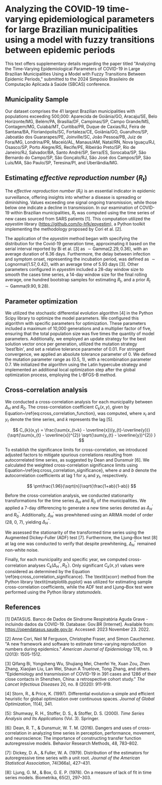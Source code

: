 # Analyzing the COVID-19 time-varying epidemiological parameters for large Brazilian municipalities using a model with fuzzy transitions between epidemic periods

This text offers supplementary details regarding the paper titled "Analyzing the Time-Varying Epidemiological Parameters of COVID-19 in Large Brazilian Municipalities Using a Model with Fuzzy Transitions Between Epidemic Periods," submitted to the 2024 Simpósio Brasileiro de Computação Aplicada à Saúde (SBCAS) conference.

## Municipality Sample

Our dataset comprises the 41 largest Brazilian municipalities with populations exceeding 500,000: Aparecida de Goiânia/GO, Aracaju/SE, Belo Horizonte/MG, Belém/PA, Brasília/DF, Campinas/SP, Campo Grande/MS, Contagem/MG, Cuiabá/MT, Curitiba/PR, Duque de Caxias/RJ, Feira de Santana/BA, Florianópolis/SC, Fortaleza/CE, Goiânia/GO, Guarulhos/SP, Jaboatão dos Guararapes/PE, Joinville/SC, João Pessoa/PB, Juiz de Fora/MG, Londrina/PR, Maceió/AL, Manaus/AM, Natal/RN, Nova Iguaçu/RJ, Osasco/SP, Porto Alegre/RS, Recife/PE, Ribeirão Preto/SP, Rio de Janeiro/RJ, Salvador/BA, Santo André/SP, Serra/ES, Sorocaba/SP, São Bernardo do Campo/SP, São Gonçalo/RJ, São José dos Campos/SP, São Luís/MA, São Paulo/SP, Teresina/PI, and Uberlândia/MG.

## Estimating *effective reproduction number* ($R_{t}$)

The *effective reproduction number* ($R_{t}$) is an essential indicator in epidemic surveillance, offering insights into whether a disease is spreading or diminishing. Values exceeding one signal ongoing transmission, while those below one indicate a decline in transmission. In our examination of COVID-19 within Brazilian municipalities, $R_{t}$ was computed using the time series of new cases sourced from SARS patients [1]. This computation utilized the *epyestim* library (https://github.com/lo-hfk/epyestim), a Python toolkit implementing the methodology proposed by Cori et al. [2].

The application of the *epyestim* method began with specifying the distribution for the Covid-19 generation time, approximating it based on the serial interval reported by Bi et al. [3] as $\sim \text{Gamma}(2.29, 0.36)$, with an average duration of 6.36 days. Furthermore, the delay between infection and symptom onset, representing the incubation period, was defined as $\sim \text{Lognormal}(1.57, 0.42)$, with an average time of 5.93 days [3]. Other parameters configured in *epyestim* included a 28-day window size to smooth the cases time series, a 14-day window size for the final rolling average, one hundred bootstrap samples for estimating $R_{t}$, and a prior $R_{t}$ $\sim \text{Gamma}(9.90, 9.28)$.

## Parameter optimization

We utilized the stochastic differential evolution algorithm [4] in the Python Scipy library to optimize the model parameters. We configured this algorithm with specific parameters for optimization. These parameters included a maximum of 10,000 generations and a multiplier factor of five, ensuring that the total population size was five times the quantity of model parameters. Additionally, we employed an update strategy for the best solution vector once per generation, utilized the mutation strategy 'best1bin', and set a relative tolerance parameter of 0.01. For stringent convergence, we applied an absolute tolerance parameter of 0. We defined the mutation parameter range as (0.5, 1), with a recombination parameter 0.7. We initialized the algorithm using the Latin hypercube strategy and implemented an additional local optimization step after the global optimization process, employing the L-BFGS-B method.

## Cross-correlation analysis

We conducted a cross-correlation analysis for each municipality between $\Delta_{H}$ and $R_{0}$. The cross-correlation coefficient $C_{k}(x,y)$, given by Equation~\ref{eq:cross_correlation_function}, was computed, where $x_{t}$ and $y_{t}$ denote the time series, and $k$ represents the lag [5].

$$
C_{k}(x,y) = \frac{\sum(x_{t+k} - \overline{x})(y_{t}-\overline{y})}{\sqrt{\sum(x_{t} - \overline{x})^{2}} \sqrt{\sum(y_{t} - \overline{y})^{2}} }
$$

To establish the significance limits for cross-correlation,  we introduced adjusted factors to mitigate spurious correlations resulting from autocorrelated time series, as suggested by Dean and Dunsmuir [6]. We calculated the weighted cross-correlation significance limits using Equation~\ref{eq:cross_correlation_significance}, where $a$ and $b$ denote the autocorrelation coefficients at lag 1 for $x_{t}$ and $y_{t}$, respectively.

$$
\pm\frac{1.96}{\sqrt{n}}\sqrt{\frac{1+ab}{1-ab}}
$$

Before the cross-correlation analysis, we conducted stationarity transformations for the time series $\Delta_{H}$ and $R_{0}$ of the municipalities. We applied a 7-day differencing to generate a new time series denoted as $\Delta_{H}^{'}$ and $R_{0}^{'}$. Additionally, $\Delta_{H}^{'}$ was prewhitened using an ARIMA model of order (28, 0, 7), yielding $\Delta_{H}^{''}$.

We assessed the stationarity of the transformed time series using the Augmented Dickey-Fuller (ADF) test [7]. Furthermore, the Ljung–Box test [8] at lag one was conducted to verify that despite prewhitening, $\Delta_{H}^{''}$ remained non-white noise.

Finally, for each municipality and specific year, we computed cross-correlation analyses $C_{k}(\Delta_{H}^{''}, R_{0}^{'})$. Only significant $C_{k}(x,y)$ values were considered as determined by the Equation \ref{eq:cross_correlation_significance}. The \textit{xcorr} method from the Python library \textit{matplotlib.pyplot} was utilized for estimating sample cross-correlation coefficients, while the ADF test and Ljung–Box test were performed using the Python library _statsmodels_.

## References
[1] DATASUS. Banco de Dados de Síndrome Respiratória Aguda Grave - incluindo dados da COVID-19. Database: Gov.BR [Internet]. Available from: https://opendatasus.saude.gov.br. Accessed: 2023 November 23. 2022.

[2] Anne Cori, Neil M Ferguson, Christophe Fraser, and Simon Cauchemez. "A new framework and software to estimate time-varying reproduction numbers during epidemics." *American Journal of Epidemiology* 178, no. 9 (2013): 1505-1512.

[3] Qifang Bi, Yongsheng Wu, Shujiang Mei, Chenfei Ye, Xuan Zou, Zhen Zhang, Xiaojian Liu, Lan Wei, Shaun A Truelove, Tong Zhang, and others. "Epidemiology and transmission of COVID-19 in 391 cases and 1286 of their close contacts in Shenzhen, China: a retrospective cohort study." *The Lancet Infectious Diseases* 20, no. 8 (2020): 911-919.

[4] Storn, R., & Price, K. (1997). Differential evolution-a simple and efficient heuristic for global optimization over continuous spaces. *Journal of Global Optimization*, 11(4), 341.

[5]: Shumway, R. H., Stoffer, D. S., & Stoffer, D. S. (2000). *Time Series Analysis and Its Applications* (Vol. 3). Springer.

[6]: Dean, R. T., & Dunsmuir, W. T. M. (2016). Dangers and uses of cross-correlation in analyzing time series in perception, performance, movement, and neuroscience: The importance of constructing transfer function autoregressive models. Behavior Research Methods, 48, 783–802.

[7]: Dickey, D. A., & Fuller, W. A. (1979). Distribution of the estimators for autoregressive time series with a unit root. *Journal of the American Statistical Association*, 74(366a), 427–431.

[8]: Ljung, G. M., & Box, G. E. P. (1978). On a measure of lack of fit in time series models. Biometrika, 65(2), 297–303.
